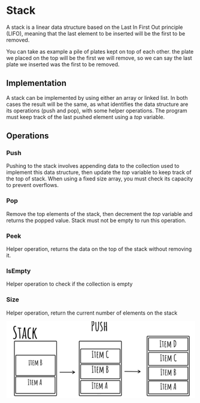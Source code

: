 # Stack

A stack is a linear data structure based on the Last In First Out principle (LIFO), meaning that the last element to be inserted will be the first to be removed.

You can take as example a pile of plates kept on top of each other. the plate we placed on the top will be the first we will remove, so we can say the last plate we inserted was the first to be removed.

## Implementation

A stack can be implemented by using either an array or linked list. In both
cases the result will be the same, as what identifies the data structure are its operations (push and pop), with some helper operations.
The program must keep track of the last pushed element using a *top* variable.

## Operations

### Push
Pushing to the stack involves appending data to the collection used to implement this data structure, then update the *top* variable to keep track of the top of stack. When using a fixed size array, you must check its capacity to prevent overflows.

### Pop
Remove the top elements of the stack, then decrement the *top* variable and returns the popped value. Stack must not be empty to run this operation.

### Peek
Helper operation, returns the data on the top of the stack without removing it.

### IsEmpty
Helper operation to check if the collection is empty

### Size
Helper operation, return the current number of elements on the stack

![push](./images/push.jpg)